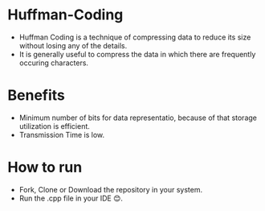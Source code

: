 # Huffman-Coding

- Huffman Coding is a technique of compressing data to reduce its size without losing any of the details.
- It is generally useful to compress the data in which there are frequently occuring characters.

# Benefits
- Minimum number of bits for data representatio, because of that storage utilization is efficient.
- Transmission Time is low.

# How to run
- Fork, Clone or Download the repository in your system.
- Run the .cpp file in your IDE 😊.
